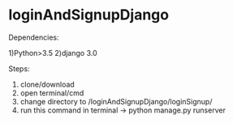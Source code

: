 # loginAndSignupDjango

Dependencies:

1)Python>3.5
2)django 3.0

Steps:

1) clone/download
2) open terminal/cmd
3) change directory to <downloaded path >/loginAndSignupDjango/loginSignup/
4) run this command in terminal -> python manage.py runserver 
